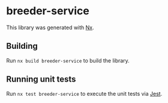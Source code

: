 # breeder-service

This library was generated with [Nx](https://nx.dev).

## Building

Run `nx build breeder-service` to build the library.

## Running unit tests

Run `nx test breeder-service` to execute the unit tests via [Jest](https://jestjs.io).
